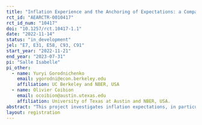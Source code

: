 ```yaml
---
title: "Inflation Experience and the Anchoring of Expectations: a Comparison of Lab and Survey Experiments"
rct_id: "AEARCTR-0010417"
rct_id_num: "10417"
doi: "10.1257/rct.10417-1.1"
date: "2022-11-14"
status: "in_development"
jel: "E7, E31, E58, C93, C91"
start_year: "2022-11-21"
end_year: "2023-07-31"
pi: "Salle Isabelle"
pi_other:
  - name: Yuryi Gorodnichenko
    email: ygorodni@econ.berkeley.edu
    affiliation: UC Berkeley and NBER, USA
  - name: Olivier Coibion
    email: ocoibion@austin.utexas.edu
    affiliation: University of Texas at Austin and NBER, USA.
abstract: "This project investigates inflation expectations, in particular mean-reversion, trend-chasing patterns and anchoring at the target, in the wake of the rapidly rising inflation in 2022 in the Netherlands. The insights from two types of experiments are compared: a large-scale household survey and an individual decision-making laboratory environment. In both cases, the experimental design involves manipulating information provision about the central bank target and inducing distinct inflation experiences by enrolling participants in a forecasting game based on historical time series. There is a lot of evidence that experience in life shapes people's assessment of economic contexts and their ensuing economic and financial decisions. This project also aims to contrast experience in life versus experience in games and to what extent we can  reproduce life experience of real-world cohorts with lab subjects. "
layout: registration
---
```


